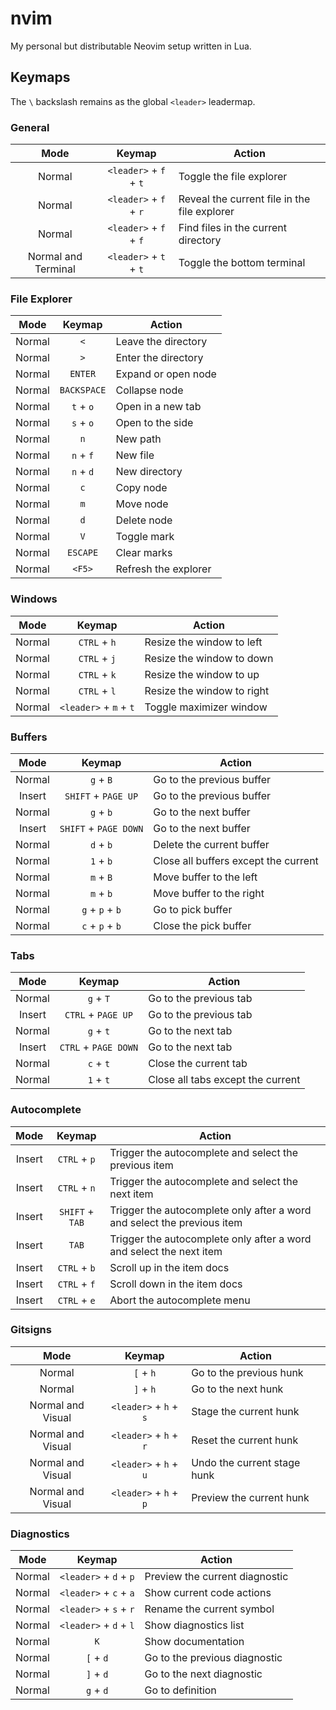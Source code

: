 # nvim

My personal but distributable Neovim setup written in Lua.

## Keymaps

The `\` backslash remains as the global `<leader>` leadermap.

### General

|        Mode         |         Keymap         | Action                                       |
| :-----------------: | :--------------------: | -------------------------------------------- |
|       Normal        | `<leader>` + `f` + `t` | Toggle the file explorer                     |
|       Normal        | `<leader>` + `f` + `r` | Reveal the current file in the file explorer |
|       Normal        | `<leader>` + `f` + `f` | Find files in the current directory          |
| Normal and Terminal | `<leader>` + `t` + `t` | Toggle the bottom terminal                   |

### File Explorer

|  Mode  |   Keymap    | Action               |
| :----: | :---------: | -------------------- |
| Normal |     `<`     | Leave the directory  |
| Normal |     `>`     | Enter the directory  |
| Normal |   `ENTER`   | Expand or open node  |
| Normal | `BACKSPACE` | Collapse node        |
| Normal |  `t` + `o`  | Open in a new tab    |
| Normal |  `s` + `o`  | Open to the side     |
| Normal |     `n`     | New path             |
| Normal |  `n` + `f`  | New file             |
| Normal |  `n` + `d`  | New directory        |
| Normal |     `c`     | Copy node            |
| Normal |     `m`     | Move node            |
| Normal |     `d`     | Delete node          |
| Normal |     `V`     | Toggle mark          |
| Normal |  `ESCAPE`   | Clear marks          |
| Normal |   `<F5>`    | Refresh the explorer |

### Windows

|  Mode  |         Keymap         | Action                     |
| :----: | :--------------------: | -------------------------- |
| Normal |      `CTRL` + `h`      | Resize the window to left  |
| Normal |      `CTRL` + `j`      | Resize the window to down  |
| Normal |      `CTRL` + `k`      | Resize the window to up    |
| Normal |      `CTRL` + `l`      | Resize the window to right |
| Normal | `<leader>` + `m` + `t` | Toggle maximizer window    |

### Buffers

|  Mode  |        Keymap         | Action                               |
| :----: | :-------------------: | ------------------------------------ |
| Normal |       `g` + `B`       | Go to the previous buffer            |
| Insert |  `SHIFT` + `PAGE UP`  | Go to the previous buffer            |
| Normal |       `g` + `b`       | Go to the next buffer                |
| Insert | `SHIFT` + `PAGE DOWN` | Go to the next buffer                |
| Normal |       `d` + `b`       | Delete the current buffer            |
| Normal |       `1` + `b`       | Close all buffers except the current |
| Normal |       `m` + `B`       | Move buffer to the left              |
| Normal |       `m` + `b`       | Move buffer to the right             |
| Normal |    `g` + `p` + `b`    | Go to pick buffer                    |
| Normal |    `c` + `p` + `b`    | Close the pick buffer                |

### Tabs

|  Mode  |        Keymap        | Action                            |
| :----: | :------------------: | --------------------------------- |
| Normal |      `g` + `T`       | Go to the previous tab            |
| Insert |  `CTRL` + `PAGE UP`  | Go to the previous tab            |
| Normal |      `g` + `t`       | Go to the next tab                |
| Insert | `CTRL` + `PAGE DOWN` | Go to the next tab                |
| Normal |      `c` + `t`       | Close the current tab             |
| Normal |      `1` + `t`       | Close all tabs except the current |

### Autocomplete

|  Mode  |     Keymap      | Action                                                                  |
| :----: | :-------------: | ----------------------------------------------------------------------- |
| Insert |  `CTRL` + `p`   | Trigger the autocomplete and select the previous item                   |
| Insert |  `CTRL` + `n`   | Trigger the autocomplete and select the next item                       |
| Insert | `SHIFT` + `TAB` | Trigger the autocomplete only after a word and select the previous item |
| Insert |      `TAB`      | Trigger the autocomplete only after a word and select the next item     |
| Insert |  `CTRL` + `b`   | Scroll up in the item docs                                              |
| Insert |  `CTRL` + `f`   | Scroll down in the item docs                                            |
| Insert |  `CTRL` + `e`   | Abort the autocomplete menu                                             |

### Gitsigns

|       Mode        |         Keymap         | Action                      |
| :---------------: | :--------------------: | --------------------------- |
|      Normal       |       `[` + `h`        | Go to the previous hunk     |
|      Normal       |       `]` + `h`        | Go to the next hunk         |
| Normal and Visual | `<leader>` + `h` + `s` | Stage the current hunk      |
| Normal and Visual | `<leader>` + `h` + `r` | Reset the current hunk      |
| Normal and Visual | `<leader>` + `h` + `u` | Undo the current stage hunk |
| Normal and Visual | `<leader>` + `h` + `p` | Preview the current hunk    |

### Diagnostics

|  Mode  |         Keymap         | Action                         |
| :----: | :--------------------: | ------------------------------ |
| Normal | `<leader>` + `d` + `p` | Preview the current diagnostic |
| Normal | `<leader>` + `c` + `a` | Show current code actions      |
| Normal | `<leader>` + `s` + `r` | Rename the current symbol      |
| Normal | `<leader>` + `d` + `l` | Show diagnostics list          |
| Normal |          `K`           | Show documentation             |
| Normal |       `[` + `d`        | Go to the previous diagnostic  |
| Normal |       `]` + `d`        | Go to the next diagnostic      |
| Normal |       `g` + `d`        | Go to definition               |
